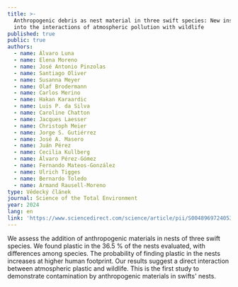 ```yaml
---
title: >-
  Anthropogenic debris as nest material in three swift species: New insights
  into the interactions of atmospheric pollution with wildlife
published: true
public: true
authors:
  - name: Álvaro Luna
  - name: Elena Moreno
  - name: José Antonio Pinzolas
  - name: Santiago Oliver
  - name: Susanna Meyer
  - name: Olaf Brodermann
  - name: Carlos Merino
  - name: Hakan Karaardic
  - name: Luis P. da Silva
  - name: Caroline Chatton
  - name: Jacques Laesser
  - name: Christoph Meier
  - name: Jorge S. Gutiérrez
  - name: José A. Masero
  - name: Juán Pérez
  - name: Cecilia Kullberg
  - name: Álvaro Pérez-Gómez
  - name: Fernando Mateos-González
  - name: Ulrich Tigges
  - name: Bernardo Toledo
  - name: Armand Rausell-Moreno
type: Vědecký článek
journal: Science of the Total Environment
year: 2024
lang: en
link: 'https://www.sciencedirect.com/science/article/pii/S004896972405321X?via%3Dihub'
---
```

We assess the addition of anthropogenic materials in nests of three swift species. We found plastic in the 36.5 % of the nests evaluated, with differences among species. The probability of finding plastic in the nests increases at higher human footprint. Our results suggest a direct interaction between atmospheric plastic and wildlife. This is the first study to demonstrate contamination by anthropogenic materials in swifts' nests.
